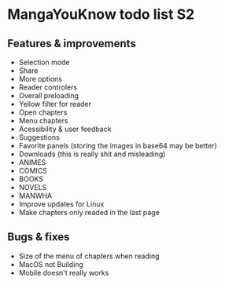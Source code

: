# MangaYouKnow todo list S2

## Features & improvements

- Selection mode
- Share
- More options
- Reader controlers
- Overall preloading
- Yellow filter for reader
- Open chapters
- Menu chapters
- Acessibility & user feedback
- Suggestions
- Favorite panels (storing the images in base64 may be better)
- Downloads (this is really shit and misleading)
- ANIMES
- COMICS
- BOOKS
- NOVELS
- MANWHA
- Improve updates for Linux
- Make chapters only readed in the last page

## Bugs & fixes

- Size of the menu of chapters when reading
- MacOS not Building
- Mobile doesn't really works
